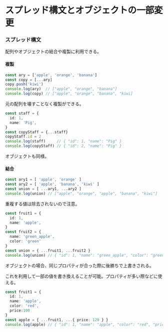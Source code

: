 # スプレッド構文とオブジェクトの一部変更

### スプレッド構文

配列やオブジェクトの結合や複製に利用できる。

#### 複製

```typescript
const ary = ['apple', 'orange', 'banana']
const copy = [...ary]
copy.push('kiwi')
console.log(ary)  // ["apple", "orange", "banana"] 
console.log(copy) // ["apple", "orange", "banana", "kiwi] 
```

元の配列を壊すことなく複製ができる。

```typescript
const staff = {
  id: 1,
  name: 'Pig',
}
const copyStaff = {...staff}
copyStaff.id = 2
console.log(staff)     // { "id": 1, "name": "Pig" } 
console.log(copyStaff) // { "id": 2, "name": "Pig" }
```

オブジェクトも同様。

#### 結合

```typescript
const ary1 = [ 'apple', 'orange' ]
const ary2 = [ 'apple', 'banana', 'kiwi' ]
const union = [ ...ary1, ...ary2 ]
console.log(union) // ["apple", "orange", "apple", "banana", "kiwi"] 
```

重複する値は除去されないので注意。

```typescript
const fruit1 = {
  id: 1,
  name: 'apple',
}
const fruit2 = {
  name: 'green_apple',
  color: 'green'
}
const union = { ...fruit1, ...fruit2 }
console.log(union) // { "id": 1, "name": "green_apple", "color": "green" }
```

オブジェクトの場合、同じプロパティが合った際に後勝ちで上書きされる。

これを利用して一部の値を書き換えることが可能。プロパティが多い際などに使える。

```typescript
const fruit1 = {
  id: 1,
  name: 'apple',
  color: 'red',
  price:100
}
const apple = { ...fruit1, ...{ price: 120 } }
console.log(apple) // { "id": 1, "name": "apple", "color": "red", "price": 120 }
```

